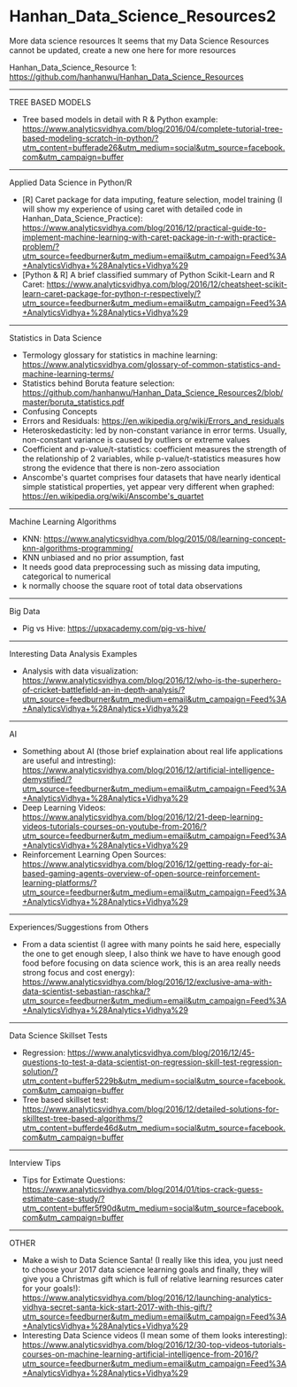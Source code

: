 # Hanhan_Data_Science_Resources2
More data science resources
It seems that my Data Science Resources cannot be updated, create a new one here for more resources


Hanhan_Data_Science_Resource 1: https://github.com/hanhanwu/Hanhan_Data_Science_Resources


************************************************************************

TREE BASED MODELS

* Tree based models in detail with R & Python example: https://www.analyticsvidhya.com/blog/2016/04/complete-tutorial-tree-based-modeling-scratch-in-python/?utm_content=bufferade26&utm_medium=social&utm_source=facebook.com&utm_campaign=buffer


************************************************************************

Applied Data Science in Python/R

* [R] Caret package for data imputing, feature selection, model training (I will show my experience of using caret with detailed code in Hanhan_Data_Science_Practice): https://www.analyticsvidhya.com/blog/2016/12/practical-guide-to-implement-machine-learning-with-caret-package-in-r-with-practice-problem/?utm_source=feedburner&utm_medium=email&utm_campaign=Feed%3A+AnalyticsVidhya+%28Analytics+Vidhya%29
* [Python & R] A brief classified summary of Python Scikit-Learn and R Caret: https://www.analyticsvidhya.com/blog/2016/12/cheatsheet-scikit-learn-caret-package-for-python-r-respectively/?utm_source=feedburner&utm_medium=email&utm_campaign=Feed%3A+AnalyticsVidhya+%28Analytics+Vidhya%29


************************************************************************

Statistics in Data Science

* Termology glossary for statistics in machine learning: https://www.analyticsvidhya.com/glossary-of-common-statistics-and-machine-learning-terms/
* Statistics behind Boruta feature selection: https://github.com/hanhanwu/Hanhan_Data_Science_Resources2/blob/master/boruta_statistics.pdf
* Confusing Concepts
 * Errors and Residuals: https://en.wikipedia.org/wiki/Errors_and_residuals
 * Heteroskedasticity: led by non-constant variance in error terms. Usually, non-constant variance is caused by outliers or extreme values
 * Coefficient and p-value/t-statistics: coefficient measures the strength of the relationship of 2 variables, while p-value/t-statistics measures how strong the evidence that there is non-zero association
 * Anscombe's quartet comprises four datasets that have nearly identical simple statistical properties, yet appear very different when graphed: https://en.wikipedia.org/wiki/Anscombe's_quartet


************************************************************************

Machine Learning Algorithms

* KNN: https://www.analyticsvidhya.com/blog/2015/08/learning-concept-knn-algorithms-programming/
 * KNN unbiased and no prior assumption, fast
 * It needs good data preprocessing such as missing data imputing, categorical to numerical
 * k normally choose the square root of total data observations
 
 
************************************************************************

Big Data

* Pig vs Hive: https://upxacademy.com/pig-vs-hive/


************************************************************************

Interesting Data Analysis Examples

* Analysis with data visualization: https://www.analyticsvidhya.com/blog/2016/12/who-is-the-superhero-of-cricket-battlefield-an-in-depth-analysis/?utm_source=feedburner&utm_medium=email&utm_campaign=Feed%3A+AnalyticsVidhya+%28Analytics+Vidhya%29


************************************************************************

AI

* Something about AI (those brief explaination about real life applications are useful and intresting): https://www.analyticsvidhya.com/blog/2016/12/artificial-intelligence-demystified/?utm_source=feedburner&utm_medium=email&utm_campaign=Feed%3A+AnalyticsVidhya+%28Analytics+Vidhya%29
* Deep Learning Videos: https://www.analyticsvidhya.com/blog/2016/12/21-deep-learning-videos-tutorials-courses-on-youtube-from-2016/?utm_source=feedburner&utm_medium=email&utm_campaign=Feed%3A+AnalyticsVidhya+%28Analytics+Vidhya%29
* Reinforcement Learning Open Sources: https://www.analyticsvidhya.com/blog/2016/12/getting-ready-for-ai-based-gaming-agents-overview-of-open-source-reinforcement-learning-platforms/?utm_source=feedburner&utm_medium=email&utm_campaign=Feed%3A+AnalyticsVidhya+%28Analytics+Vidhya%29


************************************************************************

Experiences/Suggestions from Others

* From a data scientist (I agree with many points he said here, especially the one to get enough sleep, I also think we have to have enough good food before focusing on data science work, this is an area really needs strong focus and cost energy): https://www.analyticsvidhya.com/blog/2016/12/exclusive-ama-with-data-scientist-sebastian-raschka/?utm_source=feedburner&utm_medium=email&utm_campaign=Feed%3A+AnalyticsVidhya+%28Analytics+Vidhya%29


************************************************************************

Data Science Skillset Tests

* Regression: https://www.analyticsvidhya.com/blog/2016/12/45-questions-to-test-a-data-scientist-on-regression-skill-test-regression-solution/?utm_content=buffer5229b&utm_medium=social&utm_source=facebook.com&utm_campaign=buffer
* Tree based skillset test: https://www.analyticsvidhya.com/blog/2016/12/detailed-solutions-for-skilltest-tree-based-algorithms/?utm_content=bufferde46d&utm_medium=social&utm_source=facebook.com&utm_campaign=buffer


************************************************************************

Interview Tips

* Tips for Extimate Questions: https://www.analyticsvidhya.com/blog/2014/01/tips-crack-guess-estimate-case-study/?utm_content=buffer5f90d&utm_medium=social&utm_source=facebook.com&utm_campaign=buffer


************************************************************************

OTHER

* Make a wish to Data Science Santa! (I really like this idea, you just need to choose your 2017 data science learning goals and finally, they will give you a Christmas gift which is full of  relative learning resurces cater for your goals!): https://www.analyticsvidhya.com/blog/2016/12/launching-analytics-vidhya-secret-santa-kick-start-2017-with-this-gift/?utm_source=feedburner&utm_medium=email&utm_campaign=Feed%3A+AnalyticsVidhya+%28Analytics+Vidhya%29
* Interesting Data Science videos (I mean some of them looks interesting): https://www.analyticsvidhya.com/blog/2016/12/30-top-videos-tutorials-courses-on-machine-learning-artificial-intelligence-from-2016/?utm_source=feedburner&utm_medium=email&utm_campaign=Feed%3A+AnalyticsVidhya+%28Analytics+Vidhya%29
